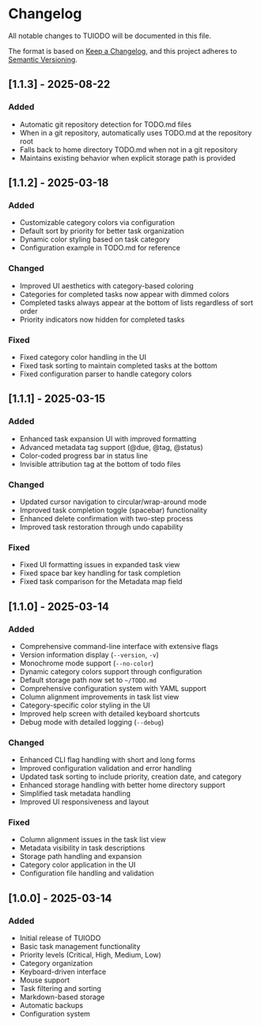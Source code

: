 # Changelog

All notable changes to TUIODO will be documented in this file.

The format is based on [Keep a Changelog](https://keepachangelog.com/en/1.0.0/),
and this project adheres to [Semantic Versioning](https://semver.org/spec/v2.0.0.html).

## [1.1.3] - 2025-08-22

### Added
- Automatic git repository detection for TODO.md files
- When in a git repository, automatically uses TODO.md at the repository root
- Falls back to home directory TODO.md when not in a git repository
- Maintains existing behavior when explicit storage path is provided

## [1.1.2] - 2025-03-18

### Added
- Customizable category colors via configuration
- Default sort by priority for better task organization
- Dynamic color styling based on task category
- Configuration example in TODO.md for reference

### Changed
- Improved UI aesthetics with category-based coloring
- Categories for completed tasks now appear with dimmed colors
- Completed tasks always appear at the bottom of lists regardless of sort order
- Priority indicators now hidden for completed tasks

### Fixed
- Fixed category color handling in the UI
- Fixed task sorting to maintain completed tasks at the bottom
- Fixed configuration parser to handle category colors

## [1.1.1] - 2025-03-15

### Added
- Enhanced task expansion UI with improved formatting
- Advanced metadata tag support (@due, @tag, @status)
- Color-coded progress bar in status line
- Invisible attribution tag at the bottom of todo files

### Changed
- Updated cursor navigation to circular/wrap-around mode
- Improved task completion toggle (spacebar) functionality
- Enhanced delete confirmation with two-step process
- Improved task restoration through undo capability

### Fixed
- Fixed UI formatting issues in expanded task view
- Fixed space bar key handling for task completion
- Fixed task comparison for the Metadata map field

## [1.1.0] - 2025-03-14

### Added
- Comprehensive command-line interface with extensive flags
- Version information display (`--version`, `-v`)
- Monochrome mode support (`--no-color`)
- Dynamic category colors support through configuration
- Default storage path now set to `~/TODO.md`
- Comprehensive configuration system with YAML support
- Column alignment improvements in task list view
- Category-specific color styling in the UI
- Improved help screen with detailed keyboard shortcuts
- Debug mode with detailed logging (`--debug`)

### Changed
- Enhanced CLI flag handling with short and long forms
- Improved configuration validation and error handling
- Updated task sorting to include priority, creation date, and category
- Enhanced storage handling with better home directory support
- Simplified task metadata handling
- Improved UI responsiveness and layout

### Fixed
- Column alignment issues in the task list view
- Metadata visibility in task descriptions
- Storage path handling and expansion
- Category color application in the UI
- Configuration file handling and validation

## [1.0.0] - 2025-03-14

### Added
- Initial release of TUIODO
- Basic task management functionality
- Priority levels (Critical, High, Medium, Low)
- Category organization
- Keyboard-driven interface
- Mouse support
- Task filtering and sorting
- Markdown-based storage
- Automatic backups
- Configuration system 